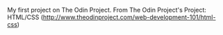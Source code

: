 My first project on The Odin Project. 
From The Odin Project's Project: HTML/CSS (http://www.theodinproject.com/web-development-101/html-css)
